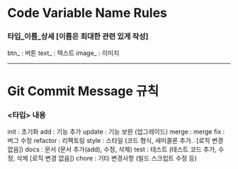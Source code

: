 <h1>Code Variable Name Rules</h1>
<h3>타입_이름_상세 [이름은 최대한 관련 있게 작성]</h3>
  btn_    : 버튼
  text_   : 텍스트
  image_  : 이미지

---

<h1>Git Commit Message 규칙</h1>
<h3><타입> 내용</h3>
  init     : 초기화
  add      : 기능 추가
  update   : 기능 보완 (업그레이드)
  merge    : merge
  fix      : 버그 수정
  refactor : 리팩토링
  style    : 스타일 (코드 형식, 세미콜론 추가.. [로직 변경 없음])
  docs     : 문서 (문서 추가(add), 수정, 삭제)
  test     : 테스트 (테스트 코드 추가, 수정, 삭제 [로직 변경 없음])
  chore    : 기타 변경사항 (빌드 스크립트 수정 등)
  
